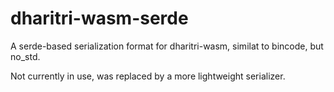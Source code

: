 # dharitri-wasm-serde

A serde-based serialization format for dharitri-wasm, similat to bincode, but no_std.

Not currently in use, was replaced by a more lightweight serializer.
